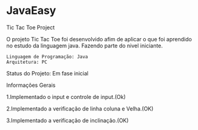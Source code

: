 # JavaEasy
Tic Tac Toe Project


O projeto Tic Tac Toe foi desenvolvido afim de aplicar o que foi aprendido no estudo da linguagem java. Fazendo parte do nivel iniciante.
    
    
    Linguagem de Programação: Java
    Arquitetura: PC

Status do Projeto: Em fase inicial

Informações Gerais

1.Implementado o input e controle de input.(Ok)

2.Implementado a verificação de linha coluna e Velha.(OK)

3.Implementado a verificação de inclinação.(OK)

